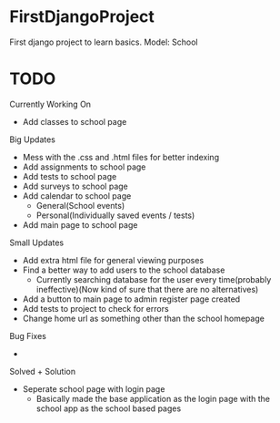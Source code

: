 # FirstDjangoProject
First django project to learn basics. Model: School


# TODO

Currently Working On
- Add classes to school page

Big Updates

- Mess with the .css and .html files for better indexing
- Add assignments to school page
- Add tests to school page
- Add surveys to school page
- Add calendar to school page
    - General(School events)
    - Personal(Individually saved events / tests)
- Add main page to school page

Small Updates

- Add extra html file for general viewing purposes
- Find a better way to add users to the school database
    - Currently searching database for the user every time(probably ineffective)(Now kind of sure that there are no alternatives)
- Add a button to main page to admin register page created
- Add tests to project to check for errors
- Change home url as something other than the school homepage

Bug Fixes

- 

Solved + Solution

- Seperate school page with login page
    - Basically made the base application as the login page with the school app as the school based pages